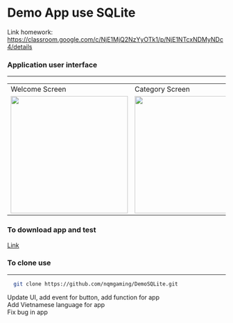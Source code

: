 # Demo App use SQLite

Link homework: https://classroom.google.com/c/NjE1MjQ2NzYyOTk1/p/NjE1NTcxNDMyNDc4/details

### Application user interface
****
<table>
  <tr>
    <td>Welcome Screen</td>
     <td>Category Screen</td>
     <td>Product Screen</td>
  </tr>
  <tr>
    <td><img src="https://i.imgur.com/CWah8IA.png" width=270></td>
    <td><img src="https://i.imgur.com/AdXY8TE.png" width=270 ></td>
    <td><img src="https://i.imgur.com/1A1Ogny.png" width=270 ></td>
  </tr>

 </table>

### To download app and test

[Link](https://github.com/nqmgaming/DemoSQLite/releases)
 
 ### To clone use
****

```bash
  git clone https://github.com/nqmgaming/DemoSQLite.git
```

Update UI, add event for button, add function for app </br>
Add Vietnamese language for app </br>
Fix bug in app </br>


